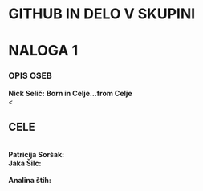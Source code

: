 # GITHUB IN DELO V SKUPINI


<h1>NALOGA 1</h1>
<h3>OPIS OSEB</h3>
<b>Nick Selič:</b>
<b>Born in Celje...from Celje</b>
<br>
<<h2> CELE </h2>
<br>
<b>Patricija Soršak:</b>
<br>
<br<
<br>
<b>Jaka Šilc:</b>
<br>
<br>
<b>Analina štih:</b>
